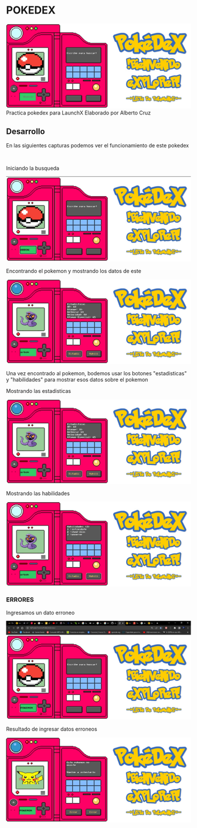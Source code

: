 # POKEDEX
![Image text](https://github.com/skrillheaven/POKEDEX/blob/816bd25d114c94941ba50981c6287b8330db4e22/capturas/muestra.jpg)
Practica pokedex para LaunchX Elaborado por Alberto Cruz

<h2>Desarrollo </h2>
<p>En las siguientes capturas podemos ver el funcionamiento de este pokedex</p><br>
<p>Iniciando la busqueda</p>
<img src="https://github.com/skrillheaven/POKEDEX/blob/816bd25d114c94941ba50981c6287b8330db4e22/capturas/busqueda.jpg">
<p>Encontrando el pokemon y mostrando los datos de este</p>
<img src="https://github.com/skrillheaven/POKEDEX/blob/8fe591bd7f6fda7cb0ff9cd492bc83e500cbab44/capturas/estadisticas.jpg">
<p>Una vez encontrado al pokemon, bodemos usar los botones "estadisticas" y "habilidades" para mostrar esos datos sobre el pokemon </p>
<p>Mostrando las estadisticas </p>
<img src="https://github.com/skrillheaven/POKEDEX/blob/afa9c380b153cb817a01a9f6bf43e529358dee2f/capturas/estadisticas.jpg">
<p>Mostrando las habilidades</p>      
<img src="https://github.com/skrillheaven/POKEDEX/blob/afa9c380b153cb817a01a9f6bf43e529358dee2f/capturas/habilidades.jpg">
<h3>ERRORES</h3>
<p>Ingresamos un dato erroneo</p>
<img src="https://github.com/skrillheaven/POKEDEX/blob/fffbff9ba999843261a38c8082937afa8bd0b355/capturas/error1.jpg">
<p>Resultado de ingresar datos erroneos</p>
<img src="https://github.com/skrillheaven/POKEDEX/blob/fffbff9ba999843261a38c8082937afa8bd0b355/capturas/error2.jpg">

